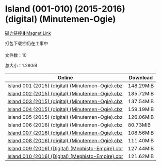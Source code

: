 # Island (001-010) (2015-2016) (digital) (Minutemen-Ogie)

[磁力链接⬇Magnet Link](magnet:?xt=urn:btih:4a73db2e1f536dd0c8817714b757bb16dda3315d&dn=Island%20%28001-010%29%20%282015-2016%29%20%28digital%29%20%28Minutemen-Ogie%29)

打包下载📦仍在工事中

文件数：10

总大小：1.28GiB

Online | Download
--- | ---
Island 001 (2015) (digital) (Minutemen-Ogie).cbz | 148.29MiB
[Island 002 (2015) (digital) (Minutemen-Ogie).cbz](https://github.com/alicewish/markdown/blob/master/comic/Island-002-2015-digital-Minutemen-Ogie-cbz.md) | 185.72MiB
[Island 003 (2015) (digital) (Minutemen-Ogie).cbz](https://github.com/alicewish/markdown/blob/master/comic/Island-003-2015-digital-Minutemen-Ogie-cbz.md) | 137.54MiB
[Island 004 (2015) (digital) (Minutemen-Ogie).cbz](https://github.com/alicewish/markdown/blob/master/comic/Island-004-2015-digital-Minutemen-Ogie-cbz.md) | 159.19MiB
Island 005 (2015) (digital) (Minutemen-Ogie).cbz | 126.06MiB
Island 006 (2016) (digital) (Minutemen-Ogie).cbz | 80.73MiB
[Island 007 (2016) (digital) (Minutemen-Ogie).cbz](https://github.com/alicewish/markdown/blob/master/comic/Island-007-2016-digital-Minutemen-Ogie-cbz.md) | 108.56MiB
[Island 008 (2016) (digital) (Minutemen-Ogie).cbz](https://github.com/alicewish/markdown/blob/master/comic/Island-008-2016-digital-Minutemen-Ogie-cbz.md) | 111.40MiB
[Island 009 (2016) (Digital) (Mephisto-Empire).cbr](https://github.com/alicewish/markdown/blob/master/comic/Island-009-2016-Digital-Mephisto-Empire-cbr.md) | 127.44MiB
[Island 010 (2016) (Digital) (Mephisto-Empire).cbr](https://github.com/alicewish/markdown/blob/master/comic/Island-010-2016-Digital-Mephisto-Empire-cbr.md) | 121.62MiB